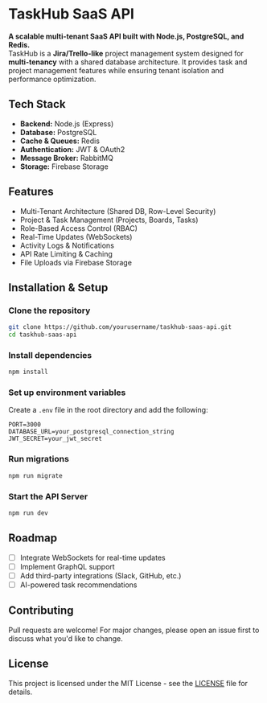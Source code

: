 # TaskHub SaaS API

**A scalable multi-tenant SaaS API built with Node.js, PostgreSQL, and Redis.**  
TaskHub is a **Jira/Trello-like** project management system designed for **multi-tenancy** with a shared database architecture. It provides task and project management features while ensuring tenant isolation and performance optimization.

## Tech Stack
- **Backend:** Node.js (Express)
- **Database:** PostgreSQL 
- **Cache & Queues:** Redis 
- **Authentication:** JWT & OAuth2
- **Message Broker:** RabbitMQ 
- **Storage:** Firebase Storage

## Features
- Multi-Tenant Architecture (Shared DB, Row-Level Security)  
- Project & Task Management (Projects, Boards, Tasks)  
- Role-Based Access Control (RBAC)  
- Real-Time Updates (WebSockets)  
- Activity Logs & Notifications  
- API Rate Limiting & Caching  
- File Uploads via Firebase Storage  

## Installation & Setup

### Clone the repository
```sh
git clone https://github.com/yourusername/taskhub-saas-api.git
cd taskhub-saas-api
```

### Install dependencies
```sh
npm install
```

### Set up environment variables
Create a `.env` file in the root directory and add the following:
```
PORT=3000
DATABASE_URL=your_postgresql_connection_string
JWT_SECRET=your_jwt_secret

```

### Run migrations
```sh
npm run migrate
```

### Start the API Server
```sh
npm run dev
```

## Roadmap
- [ ] Integrate WebSockets for real-time updates
- [ ] Implement GraphQL support
- [ ] Add third-party integrations (Slack, GitHub, etc.)
- [ ] AI-powered task recommendations

## Contributing
Pull requests are welcome! For major changes, please open an issue first to discuss what you'd like to change.

## License
This project is licensed under the MIT License - see the [LICENSE](LICENSE) file for details.



